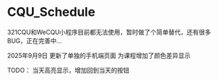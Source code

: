 # CQU_Schedule
321CQU和WeCQU小程序目前都无法使用，暂时做了个简单替代，还有很多BUG，正在完善中...

2025年9月9日
更新了单独的手机端页面
为课程增加了颜色差异显示

TODO：
当天高亮显示，增加回到当天的按钮

